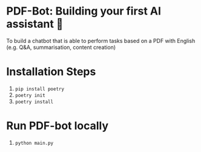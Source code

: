 # PDF-Bot: Building your first AI assistant 🤖

To build a chatbot that is able to perform tasks based on a PDF with English (e.g. Q&A, summarisation, content creation) 

# Installation Steps
1. `pip install poetry`
1. `poetry init`
1. `poetry install`

# Run PDF-bot locally
1. `python main.py`

